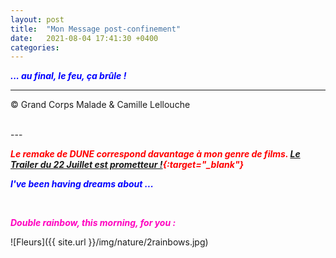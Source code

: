 ```yaml
---
layout: post
title:  "Mon Message post-confinement"
date:   2021-08-04 17:41:30 +0400
categories: 
---
```



<span style="color: blue">***... au final, le feu, ça brûle !***</span>
<br/>


---
&copy;  Grand Corps Malade & Camille Lellouche

<br>
---


<span style="color: red">***Le remake de DUNE correspond davantage à mon genre de films. [Le Trailer du 22 Juillet est prometteur !](https://www.youtube.com/watch?v=CjVqieIWGjM){:target="_blank"}***</span>

<span style="color: blue">***I've been having dreams about ...***</span>

<br>

<span style="color: #FF00BF">***Double rainbow, this morning, for you :***</span>

![Fleurs]({{ site.url }}/img/nature/2rainbows.jpg)